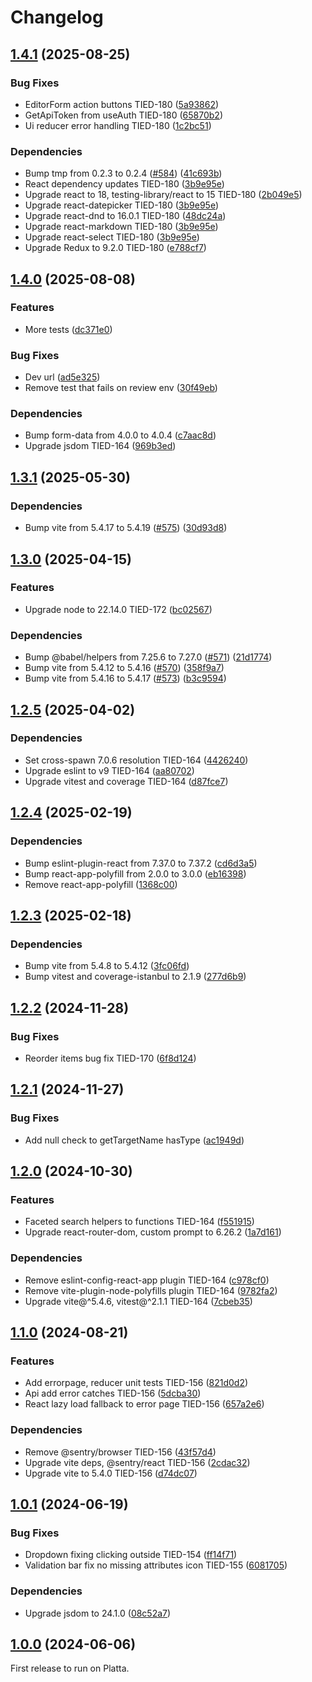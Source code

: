 # Changelog

## [1.4.1](https://github.com/City-of-Helsinki/helerm-ui/compare/helerm-ui-v1.4.0...helerm-ui-v1.4.1) (2025-08-25)


### Bug Fixes

* EditorForm action buttons TIED-180 ([5a93862](https://github.com/City-of-Helsinki/helerm-ui/commit/5a93862ba44403887f83ba0b514791a3ebac2418))
* GetApiToken from useAuth TIED-180 ([65870b2](https://github.com/City-of-Helsinki/helerm-ui/commit/65870b2ece663b3680f0f885346967fbbf9d740e))
* Ui reducer error handling TIED-180 ([1c2bc51](https://github.com/City-of-Helsinki/helerm-ui/commit/1c2bc5104895adf54ccafb66698317574199ba77))


### Dependencies

* Bump tmp from 0.2.3 to 0.2.4 ([#584](https://github.com/City-of-Helsinki/helerm-ui/issues/584)) ([41c693b](https://github.com/City-of-Helsinki/helerm-ui/commit/41c693b0683192338f94eabd2d229e2e60e2668a))
* React dependency updates TIED-180 ([3b9e95e](https://github.com/City-of-Helsinki/helerm-ui/commit/3b9e95e0330a73b7c972b67a757668d5f2d81653))
* Upgrade react to 18, testing-library/react to 15 TIED-180 ([2b049e5](https://github.com/City-of-Helsinki/helerm-ui/commit/2b049e50a23d005be2c4cf59f575a79384cbf6ab))
* Upgrade react-datepicker TIED-180 ([3b9e95e](https://github.com/City-of-Helsinki/helerm-ui/commit/3b9e95e0330a73b7c972b67a757668d5f2d81653))
* Upgrade react-dnd to 16.0.1 TIED-180 ([48dc24a](https://github.com/City-of-Helsinki/helerm-ui/commit/48dc24adbd29074720dda59b6379b04e652e4530))
* Upgrade react-markdown TIED-180 ([3b9e95e](https://github.com/City-of-Helsinki/helerm-ui/commit/3b9e95e0330a73b7c972b67a757668d5f2d81653))
* Upgrade react-select TIED-180 ([3b9e95e](https://github.com/City-of-Helsinki/helerm-ui/commit/3b9e95e0330a73b7c972b67a757668d5f2d81653))
* Upgrade Redux to 9.2.0 TIED-180 ([e788cf7](https://github.com/City-of-Helsinki/helerm-ui/commit/e788cf74cc77be16863e9417fed249b0c88efae0))

## [1.4.0](https://github.com/City-of-Helsinki/helerm-ui/compare/helerm-ui-v1.3.1...helerm-ui-v1.4.0) (2025-08-08)


### Features

* More tests ([dc371e0](https://github.com/City-of-Helsinki/helerm-ui/commit/dc371e0a08cdf881d9ea98342be127c22e50d4b6))


### Bug Fixes

* Dev url ([ad5e325](https://github.com/City-of-Helsinki/helerm-ui/commit/ad5e325e918d5d5f6e03056d2fad9ba8666db2cc))
* Remove test that fails on review env ([30f49eb](https://github.com/City-of-Helsinki/helerm-ui/commit/30f49eb5b62aba971e5febdc5562be69056e3cd8))


### Dependencies

* Bump form-data from 4.0.0 to 4.0.4 ([c7aac8d](https://github.com/City-of-Helsinki/helerm-ui/commit/c7aac8d7b271e3c0fb2c9472aaac460ad79732c0))
* Upgrade jsdom TIED-164 ([969b3ed](https://github.com/City-of-Helsinki/helerm-ui/commit/969b3ed6f26cfbc81f88b3ff9851c93385de1e2b))

## [1.3.1](https://github.com/City-of-Helsinki/helerm-ui/compare/helerm-ui-v1.3.0...helerm-ui-v1.3.1) (2025-05-30)


### Dependencies

* Bump vite from 5.4.17 to 5.4.19 ([#575](https://github.com/City-of-Helsinki/helerm-ui/issues/575)) ([30d93d8](https://github.com/City-of-Helsinki/helerm-ui/commit/30d93d8891cbdd773eb6cda9526b9ddc4f9acc00))

## [1.3.0](https://github.com/City-of-Helsinki/helerm-ui/compare/helerm-ui-v1.2.5...helerm-ui-v1.3.0) (2025-04-15)


### Features

* Upgrade node to 22.14.0 TIED-172 ([bc02567](https://github.com/City-of-Helsinki/helerm-ui/commit/bc025675269435f93c6ef0e3998725c3f53f377e))


### Dependencies

* Bump @babel/helpers from 7.25.6 to 7.27.0 ([#571](https://github.com/City-of-Helsinki/helerm-ui/issues/571)) ([21d1774](https://github.com/City-of-Helsinki/helerm-ui/commit/21d1774625783e33d2db7ed364bbb54b430c9ef0))
* Bump vite from 5.4.12 to 5.4.16 ([#570](https://github.com/City-of-Helsinki/helerm-ui/issues/570)) ([358f9a7](https://github.com/City-of-Helsinki/helerm-ui/commit/358f9a793b4b5356d8f5043e3917682f9ad1b70a))
* Bump vite from 5.4.16 to 5.4.17 ([#573](https://github.com/City-of-Helsinki/helerm-ui/issues/573)) ([b3c9594](https://github.com/City-of-Helsinki/helerm-ui/commit/b3c9594549ee0fe3063ef2ba1d948949f3d7658f))

## [1.2.5](https://github.com/City-of-Helsinki/helerm-ui/compare/helerm-ui-v1.2.4...helerm-ui-v1.2.5) (2025-04-02)


### Dependencies

* Set cross-spawn 7.0.6 resolution TIED-164 ([4426240](https://github.com/City-of-Helsinki/helerm-ui/commit/44262408f8a86244ee307d2caa8be50e52935653))
* Upgrade eslint to v9 TIED-164 ([aa80702](https://github.com/City-of-Helsinki/helerm-ui/commit/aa80702462b31b9601404b04088e042281cacc1a))
* Upgrade vitest and coverage TIED-164 ([d87fce7](https://github.com/City-of-Helsinki/helerm-ui/commit/d87fce77347d410ccb316c89e2c338c9a6111c1c))

## [1.2.4](https://github.com/City-of-Helsinki/helerm-ui/compare/helerm-ui-v1.2.3...helerm-ui-v1.2.4) (2025-02-19)


### Dependencies

* Bump eslint-plugin-react from 7.37.0 to 7.37.2 ([cd6d3a5](https://github.com/City-of-Helsinki/helerm-ui/commit/cd6d3a5a00290163117ea55b97fbf5701e174fbc))
* Bump react-app-polyfill from 2.0.0 to 3.0.0 ([eb16398](https://github.com/City-of-Helsinki/helerm-ui/commit/eb16398e01bce86e27430a0c451304f703dc6f56))
* Remove react-app-polyfill ([1368c00](https://github.com/City-of-Helsinki/helerm-ui/commit/1368c008a73a07df79e1ab24eb83f2f4020d591b))

## [1.2.3](https://github.com/City-of-Helsinki/helerm-ui/compare/helerm-ui-v1.2.2...helerm-ui-v1.2.3) (2025-02-18)


### Dependencies

* Bump vite from 5.4.8 to 5.4.12 ([3fc06fd](https://github.com/City-of-Helsinki/helerm-ui/commit/3fc06fd2781cfb7f1f43172d2102b0b82c3c79dd))
* Bump vitest and coverage-istanbul to 2.1.9 ([277d6b9](https://github.com/City-of-Helsinki/helerm-ui/commit/277d6b90f1486cce24003bdcf5853f1b280c571f))

## [1.2.2](https://github.com/City-of-Helsinki/helerm-ui/compare/helerm-ui-v1.2.1...helerm-ui-v1.2.2) (2024-11-28)


### Bug Fixes

* Reorder items bug fix TIED-170 ([6f8d124](https://github.com/City-of-Helsinki/helerm-ui/commit/6f8d1245eac8d8382ca988953d78782a867f1434))

## [1.2.1](https://github.com/City-of-Helsinki/helerm-ui/compare/helerm-ui-v1.2.0...helerm-ui-v1.2.1) (2024-11-27)


### Bug Fixes

* Add null check to getTargetName hasType ([ac1949d](https://github.com/City-of-Helsinki/helerm-ui/commit/ac1949dc74ef029ffe1adfd834e267d9615ab462))

## [1.2.0](https://github.com/City-of-Helsinki/helerm-ui/compare/helerm-ui-v1.1.0...helerm-ui-v1.2.0) (2024-10-30)


### Features

* Faceted search helpers to functions TIED-164 ([f551915](https://github.com/City-of-Helsinki/helerm-ui/commit/f551915d590408178cec4a2174b2f4d6bd0354ac))
* Upgrade react-router-dom, custom prompt to 6.26.2 ([1a7d161](https://github.com/City-of-Helsinki/helerm-ui/commit/1a7d161aedd4a3bed30ac2440696224df5798c10))


### Dependencies

* Remove eslint-config-react-app plugin TIED-164 ([c978cf0](https://github.com/City-of-Helsinki/helerm-ui/commit/c978cf08c033bdebc27e89120970bb307f603d3d))
* Remove vite-plugin-node-polyfills plugin TIED-164 ([9782fa2](https://github.com/City-of-Helsinki/helerm-ui/commit/9782fa2e692e7f08af55ce5ce229033cea2443de))
* Upgrade vite@^5.4.6, vitest@^2.1.1 TIED-164 ([7cbeb35](https://github.com/City-of-Helsinki/helerm-ui/commit/7cbeb35a40f23fc5621f02663b7b2fbe3dad7fd8))

## [1.1.0](https://github.com/City-of-Helsinki/helerm-ui/compare/helerm-ui-v1.0.1...helerm-ui-v1.1.0) (2024-08-21)


### Features

* Add errorpage, reducer unit tests TIED-156 ([821d0d2](https://github.com/City-of-Helsinki/helerm-ui/commit/821d0d2e86a6fa7f5c73ffe2a97d4a67b6769114))
* Api add error catches TIED-156 ([5dcba30](https://github.com/City-of-Helsinki/helerm-ui/commit/5dcba30fdb7e6b0ffd2405467b63464c6ad20942))
* React lazy load fallback to error page TIED-156 ([657a2e6](https://github.com/City-of-Helsinki/helerm-ui/commit/657a2e64c760dc5a071d58df021855addb4ddeb3))


### Dependencies

* Remove @sentry/browser TIED-156 ([43f57d4](https://github.com/City-of-Helsinki/helerm-ui/commit/43f57d4397b285cc43acd46cfdf1f740542b061a))
* Upgrade vite deps, @sentry/react TIED-156 ([2cdac32](https://github.com/City-of-Helsinki/helerm-ui/commit/2cdac326480ade9f47a384ff0088a8dc87e36de6))
* Upgrade vite to 5.4.0 TIED-156 ([d74dc07](https://github.com/City-of-Helsinki/helerm-ui/commit/d74dc07a442232cb50febdcc56179e51b4bd872f))

## [1.0.1](https://github.com/City-of-Helsinki/helerm-ui/compare/helerm-ui-v1.0.0...helerm-ui-v1.0.1) (2024-06-19)


### Bug Fixes

* Dropdown fixing clicking outside TIED-154 ([ff14f71](https://github.com/City-of-Helsinki/helerm-ui/commit/ff14f711dab902b6e9ce639602c1dbca47316332))
* Validation bar fix no missing attributes icon TIED-155 ([6081705](https://github.com/City-of-Helsinki/helerm-ui/commit/6081705ebcb864c99971ec6a378213a6787dd7a5))


### Dependencies

* Upgrade jsdom to 24.1.0 ([08c52a7](https://github.com/City-of-Helsinki/helerm-ui/commit/08c52a71c3dd03ea5b9e44eab19279a8c663d9e9))

## [1.0.0](https://github.com/City-of-Helsinki/helerm-ui/compare/v0.4.13...helerm-ui-v1.0.0) (2024-06-06)

First release to run on Platta.
